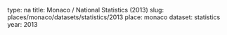 type: na
title: Monaco / National Statistics (2013)
slug: places/monaco/datasets/statistics/2013
place: monaco
dataset: statistics
year: 2013
